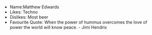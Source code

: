 - Name:Matthew Edwards
- Likes: Techno
- Dislikes: Most beer
- Favourite Quote: When the power of hummus overcomes the love of power the world will know peace. - Jimi Hendrix
